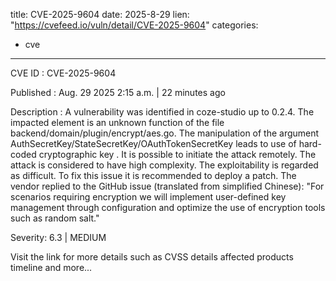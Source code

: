  
title: CVE-2025-9604
date: 2025-8-29
lien: "https://cvefeed.io/vuln/detail/CVE-2025-9604"
categories:
  - cve
---

CVE ID : CVE-2025-9604

Published :  Aug. 29
2025
2:15 a.m. | 22 minutes ago

Description : A vulnerability was identified in coze-studio up to 0.2.4. The impacted element is an unknown function of the file backend/domain/plugin/encrypt/aes.go. The manipulation of the argument AuthSecretKey/StateSecretKey/OAuthTokenSecretKey leads to use of hard-coded cryptographic key . It is possible to initiate the attack remotely. The attack is considered to have high complexity. The exploitability is regarded as difficult. To fix this issue
it is recommended to deploy a patch. The vendor replied to the GitHub issue (translated from simplified Chinese): "For scenarios requiring encryption
we will implement user-defined key management through configuration and optimize the use of encryption tools
such as random salt."

Severity: 6.3 | MEDIUM

Visit the link for more details
such as CVSS details
affected products
timeline
and more...
